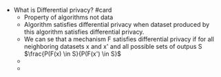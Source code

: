 - What is Differential privacy? #card
	- Property of algorithms not data
	- Algorithm satisfies differential privacy when dataset produced by this algorithm satisfies differential privacy.
	- We can se that a mechanism F satisfies differential privacy if for all neighboring datasets x and x' and all possible sets of outpus S 
	  $\frac{P(F(x) \in S}{P(F(x') \in S}$
	-
	-